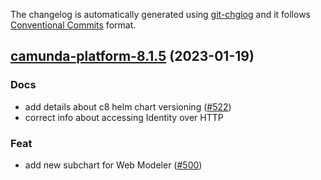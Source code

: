 The changelog is automatically generated using [git-chglog](https://github.com/git-chglog/git-chglog)
and it follows [Conventional Commits](https://www.conventionalcommits.org/en/v1.0.0/) format.


<a name="camunda-platform-8.1.5"></a>
## [camunda-platform-8.1.5](https://github.com/camunda/camunda-platform-helm/compare/camunda-platform-8.1.4...camunda-platform-8.1.5) (2023-01-19)

### Docs

* add details about c8 helm chart versioning ([#522](https://github.com/camunda/camunda-platform-helm/issues/522))
* correct info about accessing Identity over HTTP

### Feat

* add new subchart for Web Modeler ([#500](https://github.com/camunda/camunda-platform-helm/issues/500))

